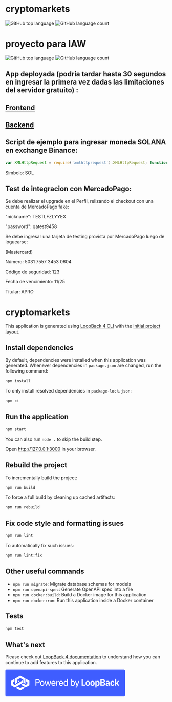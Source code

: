 # cryptomarkets

![GitHub top language](https://img.shields.io/github/languages/top/cristiancmd/crypto-markets-backend)
![GitHub language count](https://img.shields.io/github/languages/count/cristiancmd/crypto-markets-backend)

# proyecto para IAW

![GitHub top language](https://img.shields.io/github/languages/top/cristiancmd/cryptomarkets)
![GitHub language count](https://img.shields.io/github/languages/count/cristiancmd/cryptomarkets)

## App deployada (podria tardar hasta 30 segundos en ingresar la primera vez dadas las limitaciones del servidor gratuito) :

## [Frontend](https://crypto-markets-iaw.netlify.app/)


## [Backend](https://crypto-markets-api.herokuapp.com/)

## Script de ejemplo para ingresar moneda SOLANA en exchange Binance:
```js
var XMLHttpRequest = require('xmlhttprequest').XMLHttpRequest; function getCoin(callback) { var xhr = new XMLHttpRequest(); xhr.onreadystatechange = (e) => { if (xhr.readyState !== 4) { return; }; if (xhr.status === 200) { callback(JSON.parse(xhr.responseText).price); } else { console.warn('request_error'); }; }; xhr.open('GET', 'https://api.binance.com/api/v3/ticker/price?symbol=SOLUSDT'); xhr.send(); }; getCoin(returnCallback);
```
Simbolo: SOL

## Test de integracion con MercadoPago:

Se debe realizar el upgrade en el Perfil, relizando el checkout con una cuenta de MercadoPago fake:

"nickname": TESTLFZLYYEX

"password": qatest9458

Se debe ingresar una tarjeta de testing provista por MercadoPago luego de loguearse:

(Mastercard)

Número: 5031 7557 3453 0604

Código de seguridad: 123

Fecha de vencimiento: 11/25

Titular: APRO




# cryptomarkets

This application is generated using [LoopBack 4 CLI](https://loopback.io/doc/en/lb4/Command-line-interface.html) with the
[initial project layout](https://loopback.io/doc/en/lb4/Loopback-application-layout.html).

## Install dependencies

By default, dependencies were installed when this application was generated.
Whenever dependencies in `package.json` are changed, run the following command:

```sh
npm install
```

To only install resolved dependencies in `package-lock.json`:

```sh
npm ci
```

## Run the application

```sh
npm start
```

You can also run `node .` to skip the build step.

Open http://127.0.0.1:3000 in your browser.

## Rebuild the project

To incrementally build the project:

```sh
npm run build
```

To force a full build by cleaning up cached artifacts:

```sh
npm run rebuild
```

## Fix code style and formatting issues

```sh
npm run lint
```

To automatically fix such issues:

```sh
npm run lint:fix
```

## Other useful commands

- `npm run migrate`: Migrate database schemas for models
- `npm run openapi-spec`: Generate OpenAPI spec into a file
- `npm run docker:build`: Build a Docker image for this application
- `npm run docker:run`: Run this application inside a Docker container

## Tests

```sh
npm test
```

## What's next

Please check out [LoopBack 4 documentation](https://loopback.io/doc/en/lb4/) to
understand how you can continue to add features to this application.

[![LoopBack](https://github.com/loopbackio/loopback-next/raw/master/docs/site/imgs/branding/Powered-by-LoopBack-Badge-(blue)-@2x.png)](http://loopback.io/)
